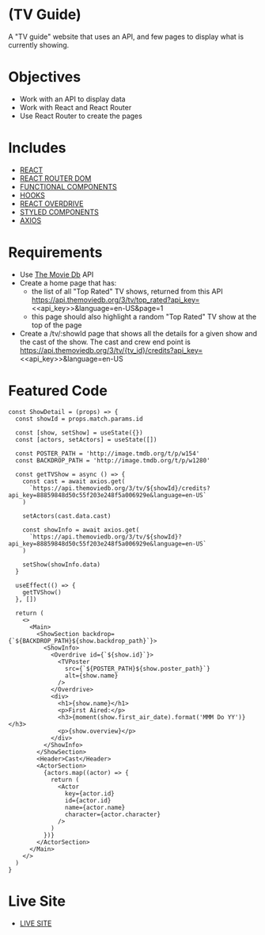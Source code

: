 # (TV Guide)

A "TV guide" website that uses an API, and few pages to display what is currently showing.

# Objectives

- Work with an API to display data
- Work with React and React Router
- Use React Router to create the pages

# Includes

- [REACT](https://reactjs.org/docs/getting-started.html)
- [REACT ROUTER DOM](https://www.npmjs.com/package/react-router-dom)
- [FUNCTIONAL COMPONENTS](https://reactjs.org/docs/components-and-props.html)
- [HOOKS](https://reactjs.org/docs/hooks-intro.html)
- [REACT OVERDRIVE](https://github.com/berzniz/react-overdrive)
- [STYLED COMPONENTS](https://styled-components.com/)
- [AXIOS](https://github.com/axios/axios)

# Requirements

- Use [The Movie Db](https://developers.themoviedb.org/3/getting-started/introduction) API
- Create a home page that has:
  - the list of all "Top Rated" TV shows, returned from this API https://api.themoviedb.org/3/tv/top_rated?api_key=<<api_key>>&language=en-US&page=1
  - this page should also highlight a random "Top Rated" TV show at the top of the page
- Create a /tv/:showId page that shows all the details for a given show and the cast of the show. The cast and crew end point is https://api.themoviedb.org/3/tv/{tv_id}/credits?api_key=<<api_key>>&language=en-US

# Featured Code

```JSX
const ShowDetail = (props) => {
  const showId = props.match.params.id

  const [show, setShow] = useState({})
  const [actors, setActors] = useState([])

  const POSTER_PATH = 'http://image.tmdb.org/t/p/w154'
  const BACKDROP_PATH = 'http://image.tmdb.org/t/p/w1280'

  const getTVShow = async () => {
    const cast = await axios.get(
      `https://api.themoviedb.org/3/tv/${showId}/credits?api_key=88859848d50c55f203e248f5a006929e&language=en-US`
    )

    setActors(cast.data.cast)

    const showInfo = await axios.get(
      `https://api.themoviedb.org/3/tv/${showId}?api_key=88859848d50c55f203e248f5a006929e&language=en-US`
    )

    setShow(showInfo.data)
  }

  useEffect(() => {
    getTVShow()
  }, [])

  return (
    <>
      <Main>
        <ShowSection backdrop={`${BACKDROP_PATH}${show.backdrop_path}`}>
          <ShowInfo>
            <Overdrive id={`${show.id}`}>
              <TVPoster
                src={`${POSTER_PATH}${show.poster_path}`}
                alt={show.name}
              />
            </Overdrive>
            <div>
              <h1>{show.name}</h1>
              <p>First Aired:</p>
              <h3>{moment(show.first_air_date).format('MMM Do YY')}</h3>
              <p>{show.overview}</p>
            </div>
          </ShowInfo>
        </ShowSection>
        <Header>Cast</Header>
        <ActorSection>
          {actors.map((actor) => {
            return (
              <Actor
                key={actor.id}
                id={actor.id}
                name={actor.name}
                character={actor.character}
              />
            )
          })}
        </ActorSection>
      </Main>
    </>
  )
}
```

# Live Site

- [LIVE SITE](https://tv-guide-sam.netlify.app/)
